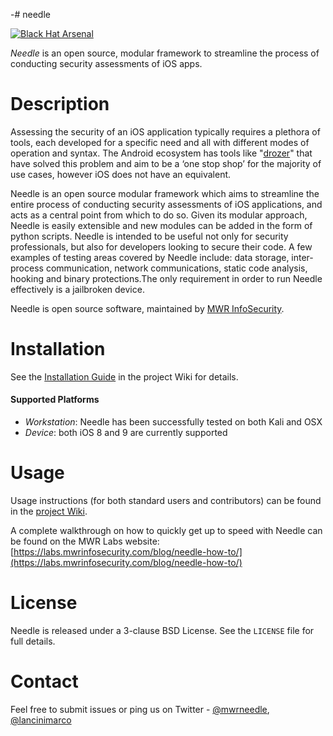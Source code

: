 -# needle

[![Black Hat Arsenal](https://www.toolswatch.org/badges/arsenal/2016.svg)](https://www.blackhat.com/us-16/arsenal.html#needle)

_Needle_ is an open source, modular framework to streamline the process of conducting security assessments of iOS apps.


# Description

Assessing the security of an iOS application typically requires a plethora of tools, each developed for a specific need and all with different modes of operation and syntax. The Android ecosystem has tools like "[drozer](https://mwr.to/drozer)" that have solved this problem and aim to be a ‘one stop shop’ for the majority of use cases, however iOS does not have an equivalent.

Needle is an open source modular framework which aims to streamline the entire process of conducting security assessments of iOS applications, and acts as a central point from which to do so. Given its modular approach, Needle is easily extensible and new modules can be added in the form of python scripts. Needle is intended to be useful not only for security professionals, but also for developers looking to secure their code. A few examples of testing areas covered by Needle include: data storage, inter-process communication, network communications, static code analysis, hooking and binary protections.​ The only requirement in order to run Needle effectively is a jailbroken device.

Needle is open source software, maintained by [MWR InfoSecurity](https://www.mwrinfosecurity.com/).


# Installation

See the [Installation Guide](https://github.com/mwrlabs/needle/wiki/Installation-Guide) in the project Wiki for details.

#### Supported Platforms

* _Workstation_: Needle has been successfully tested on both Kali and OSX
* _Device_: both iOS 8 and 9 are currently supported 


# Usage

Usage instructions (for both standard users and contributors) can be found in the [project Wiki](https://github.com/mwrlabs/needle/wiki).

A complete walkthrough on how to quickly get up to speed with Needle can be found on the MWR Labs website: [https://labs.mwrinfosecurity.com/blog/needle-how-to/](https://labs.mwrinfosecurity.com/blog/needle-how-to/)


# License

Needle is released under a 3-clause BSD License. See the `LICENSE` file for full details.


# Contact

Feel free to submit issues or ping us on Twitter - [@mwrneedle](https://twitter.com/mwrneedle), [@lancinimarco](https://twitter.com/lancinimarco)
